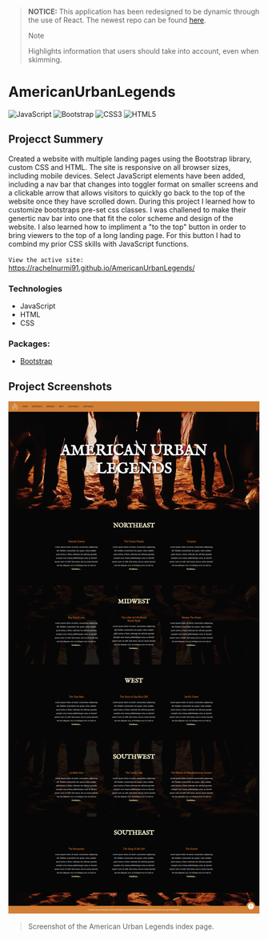 > **NOTICE:** This application has been redesigned to be dynamic through the use of React. The newest repo can be found [here](https://github.com/RachelNurmi91/American-Urban-Legends).
> > [!NOTE]  
> Highlights information that users should take into account, even when skimming.

# AmericanUrbanLegends
![JavaScript](https://img.shields.io/badge/javascript-%23323330.svg?style=for-the-badge&logo=javascript&logoColor=%23F7DF1E)
![Bootstrap](https://img.shields.io/badge/bootstrap-%238511FA.svg?style=for-the-badge&logo=bootstrap&logoColor=white)
![CSS3](https://img.shields.io/badge/css3-%231572B6.svg?style=for-the-badge&logo=css3&logoColor=white)
![HTML5](https://img.shields.io/badge/html5-%23E34F26.svg?style=for-the-badge&logo=html5&logoColor=white)

## Projecct Summery
Created a website with multiple landing pages using the Bootstrap library, custom CSS and HTML. The site is responsive on all browser sizes, including mobile devices. Select JavaScript elements have been added, including a nav bar that changes into toggler format on smaller screens and a clickable arrow that allows visitors to quickly go back to the top of the website once they have scrolled down. During this project I learned how to customize bootstraps pre-set css classes. I was challened to make their genertic nav bar into one that fit the color scheme and design of the website. I also learned how to impliment a "to the top" button in order to bring viewers to the top of a long landing page. For this button I had to combind my prior CSS skills with JavaScript functions.

`View the active site:` https://rachelnurmi91.github.io/AmericanUrbanLegends/

### Technologies
* JavaScript
* HTML
* CSS

### Packages:
* [Bootstrap](https://getbootstrap.com/)

## Project Screenshots
![GitHub Logo](/images/Screen-AmericanUrban.png)
> Screenshot of the American Urban Legends index page.
